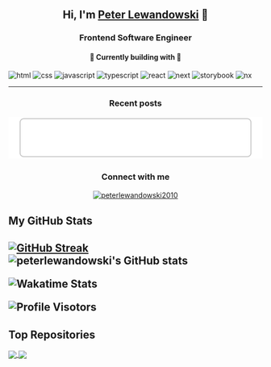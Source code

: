 <h2 align="center">Hi, I'm <a href="https://linkedin.com/in/peterlewandowski2010" target="blank">Peter Lewandowski</a> 🖖</h2>
<h3 align="center">Frontend Software Engineer</h3></a></p>
<h4 align="center">🌱 Currently building with 🔭</h4>

![html](https://img.shields.io/badge/Html-red?style=for-the-badge&logo=Html5&logoColor=white) ![css](https://img.shields.io/badge/Css-blue?style=for-the-badge&logo=Css3&logoColor=white)  ![javascript](https://img.shields.io/badge/Javascript-yellow?style=for-the-badge&logo=Javascript&logoColor=black) ![typescript](https://img.shields.io/badge/Typescript-blue?style=for-the-badge&logo=Typescript&logoColor=white) ![react](https://img.shields.io/badge/React-blue?style=for-the-badge&logo=React&logoColor=cyan) ![next](https://img.shields.io/badge/next-black?style=for-the-badge&logo=Next.js&logoColor=white)  ![storybook](https://img.shields.io/badge/storybook-FF4785?style=for-the-badge&logo=storybook&logoColor=white) ![nx](https://img.shields.io/badge/nx-darkblue?style=for-the-badge&logo=nx&logoColor=cyan)

<!--[![github](https://img.shields.io/badge/GitHub-000000?style=for-the-badge&logo=GitHub&logoColor=white)](https://github.com/) [![linkedin](https://img.shields.io/badge/Linkedin-0e76a8?style=for-the-badge&logo=Linkedin&logoColor=white)](https://www.linkedin.com/in//) [![gmail](https://img.shields.io/badge/Gmail-ff0000?style=for-the-badge&logo=Gmail&logoColor=white)](mailto:) [![dev.to](https://img.shields.io/badge/Dev.to-000000?style=for-the-badge&logo=Dev.to&logoColor=white)](https://dev.to/) [![portfolio](https://img.shields.io/badge/Portfolio-4d1a7f?style=for-the-badge&logo=Portfolio&logoColor=white)]() [![twitter](https://img.shields.io/badge/Twitter-1DA1F2?style=for-the-badge&logo=Twitter&logoColor=white)](https://twitter.com/)
-->

***

<h3 align="center">Recent posts</h3>

<!-- blog-post-list:start -->
[![Hitchhikers Guide to the MacBook](https://raw.githubusercontent.com/peterlewandowski/peterlewandowski/main/blog-post-list-output/Stories_by_Peter_Lewandowski_on_Medium/Hitchhikers_Guide_to_the_MacBook.svg)](https://medium.com/@peter-lewandowski/hitchhikers-guide-to-the-macbook-4964dff372dd)


<!-- blog-post-list:end -->


<h3 align="center">Connect with me</h3>
<p align="center">
<a href="https://linkedin.com/in/peterlewandowski2010" target="blank"><img align="center" src="https://img.shields.io/badge/Linkedin-0e76a8?style=for-the-badge&logo=Linkedin&logoColor=white" alt="peterlewandowski2010" /></a>
</p>


<h2 align="left">My GitHub Stats<h2>

  [![GitHub Streak](https://github-readme-streak-stats.herokuapp.com/?user=peterlewandowski&theme=navy-gear)](https://git.io/streak-stats) ![peterlewandowski's GitHub stats](https://github-readme-stats.vercel.app/api?username=peterlewandowski&show_icons=true&theme=transparent)

![Wakatime Stats](https://github-readme-stats.vercel.app/api/wakatime?username=peterlewandowski&theme=github_dark&layout=compact)

![Profile Visotors](https://komarev.com/ghpvc/?username=peterlewandowski&style=flat-square&color=blueviolet&label=Profile+Visitors)


<h2 align="left">Top Repositories</h2>
<a href="https://github.com/peterlewandowski/easyfi-project-web">
  <img align="center" src="https://github-readme-stats.vercel.app/api/pin/?username=peterlewandowski&repo=easyfi-project-web&theme=transparent" />
</a>
<a href="https://github.com/peterlewandowski/easyfi-project-api">
  <img align="center" src="https://github-readme-stats.vercel.app/api/pin/?username=peterlewandowski&repo=easyfi-project-api&theme=transparent" />
</a>
